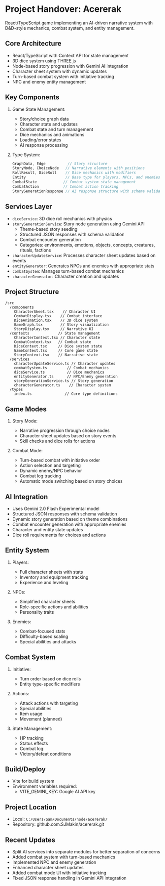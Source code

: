 # Project Handover: Acererak

React/TypeScript game implementing an AI-driven narrative system with D&D-style mechanics, combat system, and entity management.

## Core Architecture
- React/TypeScript with Context API for state management
- 3D dice system using THREE.js
- Node-based story progression with Gemini AI integration
- Character sheet system with dynamic updates
- Turn-based combat system with initiative tracking
- NPC and enemy entity management

## Key Components
1. Game State Management:
   - Story/choice graph data
   - Character state and updates
   - Combat state and turn management
   - Dice mechanics and animations
   - Loading/error states
   - AI response processing

2. Type System:
   ```typescript
   GraphData, Edge          // Story structure
   StoryNode, ChoiceNode   // Narrative elements with positions
   RollResult, DiceRoll    // Dice mechanics with modifiers
   Entity                  // Base type for players, NPCs, and enemies
   CombatState            // Combat system state management
   CombatAction           // Combat action tracking
   StoryGenerationResponse // AI response structure with schema validation
   ```

## Services Layer
- `diceService`: 3D dice roll mechanics with physics
- `storyGenerationService`: Story node generation using Gemini API
  - Theme-based story seeding
  - Structured JSON responses with schema validation
  - Combat encounter generation
  - Categories: environments, emotions, objects, concepts, creatures, rituals, factions
- `characterUpdateService`: Processes character sheet updates based on events
- `entityGenerator`: Generates NPCs and enemies with appropriate stats
- `combatSystem`: Manages turn-based combat mechanics
- `characterGenerator`: Character creation and updates

## Project Structure
```
/src
  /components
    CharacterSheet.tsx    // Character UI
    CombatDisplay.tsx    // Combat interface
    DiceAnimation.tsx    // 3D dice system
    GameGraph.tsx        // Story visualization
    StoryDisplay.tsx     // Narrative UI
  /contexts             // State management
    CharacterContext.tsx // Character state
    CombatContext.tsx   // Combat state
    DiceContext.tsx     // Dice system state
    GameContext.tsx     // Core game state
    StoryContext.tsx    // Narrative state
  /services
    characterUpdateService.ts // Character updates
    combatSystem.ts         // Combat mechanics
    diceService.ts          // Dice mechanics
    entityGenerator.ts      // NPC/Enemy generation
    storyGenerationService.ts // Story generation
    characterGenerator.ts    // Character system
  /types
    index.ts               // Core type definitions
```

## Game Modes
1. Story Mode:
   - Narrative progression through choice nodes
   - Character sheet updates based on story events
   - Skill checks and dice rolls for actions

2. Combat Mode:
   - Turn-based combat with initiative order
   - Action selection and targeting
   - Dynamic enemy/NPC behavior
   - Combat log tracking
   - Automatic mode switching based on story choices

## AI Integration
- Uses Gemini 2.0 Flash Experimental model
- Structured JSON responses with schema validation
- Dynamic story generation based on theme combinations
- Combat encounter generation with appropriate enemies
- Character and entity state updates
- Dice roll requirements for choices and actions

## Entity System
1. Players:
   - Full character sheets with stats
   - Inventory and equipment tracking
   - Experience and leveling

2. NPCs:
   - Simplified character sheets
   - Role-specific actions and abilities
   - Personality traits

3. Enemies:
   - Combat-focused stats
   - Difficulty-based scaling
   - Special abilities and attacks

## Combat System
1. Initiative:
   - Turn order based on dice rolls
   - Entity type-specific modifiers

2. Actions:
   - Attack actions with targeting
   - Special abilities
   - Item usage
   - Movement (planned)

3. State Management:
   - HP tracking
   - Status effects
   - Combat log
   - Victory/defeat conditions

## Build/Deploy
- Vite for build system
- Environment variables required:
  - VITE_GEMINI_KEY: Google AI API key

## Project Location
- Local: `C:/Users/Sam/Documents/node/acererak/`
- Repository: github.com:SJMakin/acererak.git

## Recent Updates
- Split AI services into separate modules for better separation of concerns
- Added combat system with turn-based mechanics
- Implemented NPC and enemy generation
- Enhanced character sheet updates
- Added combat mode UI with initiative tracking
- Fixed JSON response handling in Gemini API integration
